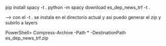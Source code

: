 pip install spacy -t .
python -m spacy download es_dep_news_trf -t .

--> con el -t . se instala en el directorio actual y asi puedo generar el zip y subirlo a layers

PowerShell> Compress-Archive -Path * -DestinationPath es_dep_news_trf.zip


